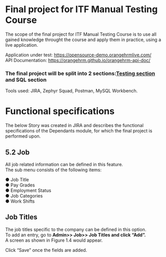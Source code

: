 # Final project for ITF Manual Testing Course
The scope of the final project for ITF Manual Testing Course is to use all gained knowledge throught the course and apply them in practice, using a live application.  

Application under test: https://opensource-demo.orangehrmlive.com/  
API Documentation: https://orangehrm.github.io/orangehrm-api-doc/  
### The final project will be split into 2 sections:[Testing section](https://github.com/razvan79/razvan79/README.md#job-title) and SQL section   
Tools used: JIRA, Zephyr Squad, Postman, MySQL Workbench.
# Functional specifications  
The below Story was created in JIRA and describes the functional specifications of the Dependants module, for which the final project is performed upon.
## 5.2 Job 
All job related information can be defined in this feature.  
The sub menu consists of the following items: 
 
●	Job Title  
●	Pay Grades   
●	Employment Status   
●	Job Categories   
●	Work Shifts   

## Job Titles 
 
The job titles specific to the company can be defined in this option.  
To add an entry, go to **Admin>> Job>> Job Titles and click “Add”.**   
A screen as shown in Figure 1.4 would appear.    
 
Click “Save” once the fields are added.  




